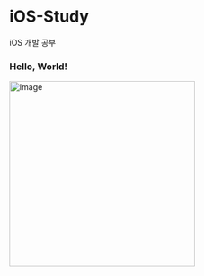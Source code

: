 # iOS-Study
iOS 개발 공부


### Hello, World!
<img width="330" alt="Image" src="https://github.com/user-attachments/assets/b8a56930-008c-4910-959a-fb156a5b10e8" />

